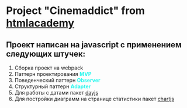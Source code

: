 # Project "Cinemaddict" from [htmlacademy](https://htmlacademy.ru/intensive/ecmascript)
## Проект написан на javascript с применением следующих штучек:

1. Сборка проект на webpack
2. Паттерн проектирования <b style="color: #2af7ed">MVP</b>
3. Поведенческий паттерн <b style="color: #2af7ed">Observer</b>
4. Структурный паттерн <b style="color: #2af7ed">Adapter</b>
5. Для работы с датами пакет [dayjs](https://day.js.org/)
6. Для постройки диаграмм на странице статистики пакет [chartjs](https://www.chartjs.org/)

